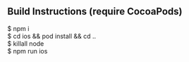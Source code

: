## Build Instructions (require CocoaPods)
$ npm i  
$ cd ios && pod install && cd ..  
$ killall node  
$ npm run ios  
